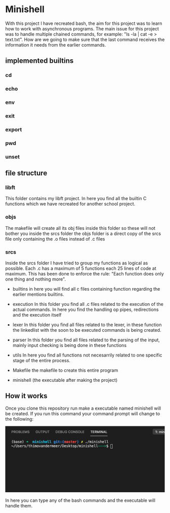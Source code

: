 # Minishell
With this project I have recreated bash, the aim for this project was to learn how to work with asynchronous programs. 
The main issue for this project was to handle multiple chained commands, for example: "ls -la | cat -e > text.txt". 
How are we going to make sure that the last command receives the information it needs from the earlier commands.

## implemented builtins
### cd
### echo
### env
### exit
### export
### pwd
### unset

## file structure
### libft
This folder contains my libft project. In here you find all the builtin C functions which we have recreated for another school project.
### objs
The makefile will create all its obj files inside this folder so these will not bother you inside the srcs folder the objs folder is a direct copy of the srcs file 
only containing the .o files instead of .c files

### srcs
Inside the srcs folder I have tried to group my functions as logical as possible. Each .c has a maximum of 5 functions each 25 lines of code at maximum.
This has been done to enforce the rule: "Each function does only one thing and nothing more".
* builtins
in here you will find all c files containing function regarding the earlier mentions builtins.

* execution
In this folder you find all .c files related to the execution of the actual commands. In here you find the handling op pipes, redirections and the execution itself

* lexer
In this folder you find all files related to the lexer, in these function the linkedlist with the soon to be executed commands is being created.

* parser
In this folder you find all files related to the parsing of the input, mainly input checking is being done in these functions

* utils
In here you find all functions not necesarrily related to one specific stage of the entire process.

* Makefile the makefile to create this entire program

* minishell (the executable after making the project)

## How it works
Once you clone this repository run make a executable named minishell will be created. If you run this command your command prompt will change to the following:

![Image of command prompt](https://github.com/thimovandermeer/Minishell/blob/master/Schermafbeelding%202021-07-09%20om%2011.38.27.png)

In here you can type any of the bash commands and the executable will handle them. 


